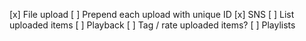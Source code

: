 [x] File upload
[ ] Prepend each upload with unique ID
[x] SNS
[ ] List uploaded items
[ ] Playback
[ ] Tag / rate uploaded items?
[ ] Playlists
